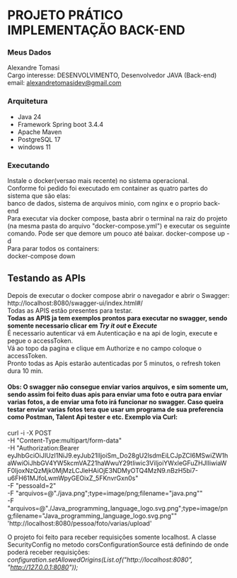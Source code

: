 # PROJETO PRÁTICO IMPLEMENTAÇÃO BACK-END

### Meus Dados
Alexandre Tomasi  
Cargo interesse: DESENVOLVIMENTO, Desenvolvedor JAVA (Back-end)  
email: alexandretomasidev@gmail.com

### Arquitetura
- Java 24
- Framework Spring boot 3.4.4
- Apache Maven
- PostgreSQL 17
- windows 11

### Executando
Instale o docker(versao mais recente) no sistema operacional.  
Conforme foi pedido foi executado em container as quatro partes do sistema que são elas:  
banco de dados, sistema de arquivos minio, com nginx e o proprio back-end  
Para executar via docker compose, basta abrir o terminal na raiz do projeto
(na mesma pasta do arquivo "docker-compose.yml") e executar os seguinte comando.
Pode ser que demore um pouco até baixar.
docker-compose up -d  
Para parar todos os containers:  
docker-compose down  

## Testando as APIs
Depois de executar o docker compose abrir o navegador e abrir o Swagger:  
http://localhost:8080/swagger-ui/index.html#/  
Todas as APIS estão presentes para testar.  
**Todas as APIS ja tem exemplos prontos para executar no swagger, sendo somente
necessario clicar em *Try it out* e *Execute***  
É necessario autenticar vá em Autenticação  e na api de login, execute e pegue o accessToken.  
Vá ao topo da pagina e clique em Authorize e no campo coloque o accessToken.  
Pronto todas as Apis estarão autenticadas por 5 minutos, o refresh token dura 10 min.
#### Obs: O swagger não consegue enviar varios arquivos, e sim somente um, sendo assim foi feito duas apis para enviar uma foto e outra para enviar varias fotos, a de enviar uma foto irá funcionar no swagger. Caso queira testar enviar varias fotos tera que usar um programa de sua preferencia como Postman, Talent Api tester e etc. Exemplo via Curl:  

curl -i -X POST \
-H "Content-Type:multipart/form-data" \
-H "Authorization:Bearer eyJhbGciOiJIUzI1NiJ9.eyJub21lIjoiSm_Do28gU2lsdmEiLCJpZCI6MSwiZW1haWwiOiJhbGV4YW5kcmVAZ21haWwuY29tIiwic3ViIjoiYWxleGFuZHJlIiwiaWF0IjoxNzQzMjk0MjMzLCJleHAiOjE3NDMyOTQ4MzN9.nBzH5bi7-u6FH61MJfoLwmWpyGEOixZ_5FKnvrGxn0s" \
-F "pessoaId=2" \
-F "arquivos=@\"./java.png\";type=image/png;filename=\"java.png\"" \
-F "arquivos=@\"./Java_programming_language_logo.svg.png\";type=image/png;filename=\"Java_programming_language_logo.svg.png\"" \
'http://localhost:8080/pessoa/foto/varias/upload'

O projeto foi feito para receber requisições somente localhost. A classe SecurityConfig no metodo corsConfigurationSource está
definindo de onde poderá receber requisições:  
*configuration.setAllowedOrigins(List.of("http://localhost:8080", "http://127.0.0.1:8080"));*

